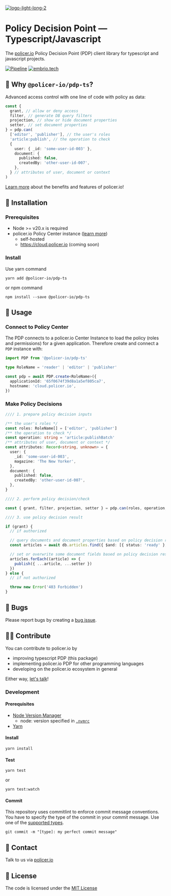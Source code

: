 [![logo-light-long-2](https://github.com/policer-io/.github/assets/16650977/c39ad4a3-7a5c-40b6-9a69-5be3a3c50255)](https://policer.io)

# Policy Decision Point — Typescript/Javascript

The [policer.io](https://policer.io) Policy Decision Point (PDP) client library for typescript and javascript projects.

[![Pipeline](https://github.com/policer-io/pdp-ts/actions/workflows/test.yml/badge.svg)](https://github.com/policer-io/pdp-ts/actions/workflows/test.yml)
[![embrio.tech](https://img.shields.io/static/v1?label=🚀+by&message=EMBRIO.tech&color=24ae5f)](https://embrio.tech)

## :gem: Why `@policer-io/pdp-ts`?

Advanced access control with one line of code with policy as data:

```typescript
const {
  grant, // allow or deny access
  filter, // generate DB query filters
  projection, // show or hide document properties
  setter, // set document properties
} = pdp.can(
  ['editor', 'publisher'], // the user's roles
  'article:publish', // the operation to check
  {
    user: { _id: 'some-user-id-003' },
    document: {
      published: false,
      createdBy: 'other-user-id-007',
    },
  } // attributes of user, document or context
)
```

[Learn more](https://policer.io/#features) about the benefits and features of policer.io!

## :floppy_disk: Installation

### Prerequisites

- Node >= v20.x is required
- policer.io Policy Center instance ([learn more](https://policer.io/#about))
  - self-hosted
  - https://cloud.policer.io (coming soon)

### Install

Use yarn command

    yarn add @policer-io/pdp-ts

or npm command

    npm install --save @policer-io/pdp-ts

## :orange_book: Usage

### Connect to Policy Center

The PDP connects to a policer.io Center Instance to load the policy (roles and permissions) for a given application. Therefore create and connect a `PDP` instance with:

```typescript
import PDP from '@policer-io/pdp-ts'

type RoleName = 'reader' | 'editor' | 'publisher'

const pdp = await PDP.create<RoleName>({
  applicationId: '65f0674f39d8a1a5ef805ca7',
  hostname: 'cloud.policer.io',
})
```

### Make Policy Decisions

```typescript
//// 1. prepare policy decision inputs

/** the user's roles */
const roles: RoleName[] = ['editor', 'publisher']
/** the operation to check */
const operation: string = 'article:publishBatch'
/** attributes of user, document or context */
const attributes: Record<string, unknown> = {
  user: {
    _id: 'some-user-id-003',
    magazine: 'The New Yorker',
  },
  document: {
    published: false,
    createdBy: 'other-user-id-007',
  },
}

//// 2. perform policy decision/check

const { grant, filter, projection, setter } = pdp.can(roles, operation, attributes)

//// 3. use policy decision result

if (grant) {
  // if authorized

  // query documents and document properties based on policy decision result (`filter` & `projection`)
  const articles = await db.articles.find({ $and: [{ status: 'ready' }, filter] }, projection).exec()

  // set or overwrite some document fields based on policy decision result (`setter`), for example `article.magazine`
  articles.forEach((article) => {
    publish({ ...article, ...setter })
  })
} else {
  // if not authorized

  throw new Error('403 Forbidden')
}
```

## :bug: Bugs

Please report bugs by creating a [bug issue](https://github.com/embrio-tech/easy-rbac-plus/issues/new?assignees=&labels=Bug&template=bug.md&title=).

## :construction_worker_man: Contribute

You can contribute to policer.io by

- improving typescript PDP (this package)
- implementing policer.io PDP for other programming languages
- developing on the policer.io ecosystem in general

Either way, [let's talk](https://policer.io/contact/)!

### Development

#### Prerequisites

- [Node Version Manager](https://github.com/nvm-sh/nvm)
  - node: version specified in [`.nvmrc`](/.nvmrc)
- [Yarn](https://classic.yarnpkg.com/en/)

#### Install

    yarn install

#### Test

    yarn test

or

    yarn test:watch

#### Commit

This repository uses commitlint to enforce commit message conventions. You have to specify the type of the commit in your commit message. Use one of the [supported types](https://github.com/pvdlg/conventional-changelog-metahub#commit-types).

    git commit -m "[type]: my perfect commit message"

## :speech_balloon: Contact

Talk to us via [policer.io](https://policer.io/contact/)

## :lock_with_ink_pen: License

The code is licensed under the [MIT License](https://github.com/policer-io/pdp-ts/blob/main/LICENSE)
